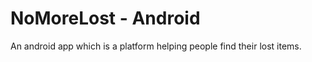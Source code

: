 NoMoreLost - Android
==========

An android app which is a platform helping people find their lost items.
